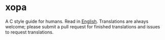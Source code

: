 # хора

A C style guide for humans. Read in [English](doc/xopa.eng.md). Translations
are always welcome; please submit a pull request for finished translations and
issues to request translations.
